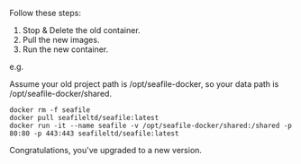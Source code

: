 Follow these steps:

1. Stop & Delete the old container.
5. Pull the new images.
6. Run the new container.

e.g.

Assume your old project path is /opt/seafile-docker, so your data path is /opt/seafile-docker/shared.

    docker rm -f seafile
    docker pull seafileltd/seafile:latest
    docker run -it --name seafile -v /opt/seafile-docker/shared:/shared -p 80:80 -p 443:443 seafileltd/seafile:latest

Congratulations, you've upgraded to a new version.
